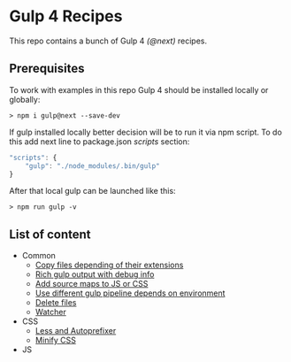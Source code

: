 # Gulp 4 Recipes
This repo contains a bunch of Gulp 4 _(@next)_ recipes.

## Prerequisites
To work with examples in this repo Gulp 4 should be installed locally or globally:
```
> npm i gulp@next --save-dev
```
If gulp installed locally better decision will be to run it via npm script. To do this add next line to package.json _scripts_ section:
```javascript
"scripts": {
    "gulp": "./node_modules/.bin/gulp"
}
```
After that local gulp can be launched like this:
```
> npm run gulp -v
```

## List of content
* Common
  * [Copy files depending of their extensions](./recipes/copy_files_depending_of_their_extensions/description.md)
  * [Rich gulp output with debug info](./recipes/rich_gulp_output_with_debug_info/description.md)
  * [Add source maps to JS or CSS](./recipes/add_source_maps_to_js_or_css/description.md)
  * [Use different gulp pipeline depends on environment](./recipes/use_different_gulp_pipeline_depends_on_environment/description.md)
  * [Delete files](./recipes/delete_files/description.md)
  * [Watcher](./recipes/watcher/description.md)
* CSS
  * [Less and Autoprefixer](./recipes/less_and_autoprefixer/description.md)
  * [Minify CSS](./recipes/minify_css/description.md)
* JS